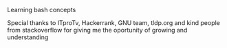 Learning bash concepts

Special thanks to ITproTv, Hackerrank, GNU team, tldp.org  and kind people from stackoverflow for giving me the oportunity of growing and understanding
